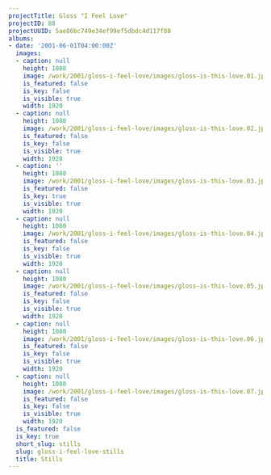 ```yaml
---
projectTitle: Gloss "I Feel Love"
projectID: 88
projectUUID: 5ae86bc749e34ef99ef5dbdc4d117f88
albums:
- date: '2001-06-01T04:00:00Z'
  images:
  - caption: null
    height: 1080
    image: /work/2001/gloss-i-feel-love/images/gloss-is-this-love.01.jpg
    is_featured: false
    is_key: false
    is_visible: true
    width: 1920
  - caption: null
    height: 1080
    image: /work/2001/gloss-i-feel-love/images/gloss-is-this-love.02.jpg
    is_featured: false
    is_key: false
    is_visible: true
    width: 1920
  - caption: ''
    height: 1080
    image: /work/2001/gloss-i-feel-love/images/gloss-is-this-love.03.jpg
    is_featured: false
    is_key: true
    is_visible: true
    width: 1920
  - caption: null
    height: 1080
    image: /work/2001/gloss-i-feel-love/images/gloss-is-this-love.04.jpg
    is_featured: false
    is_key: false
    is_visible: true
    width: 1920
  - caption: null
    height: 1080
    image: /work/2001/gloss-i-feel-love/images/gloss-is-this-love.05.jpg
    is_featured: false
    is_key: false
    is_visible: true
    width: 1920
  - caption: null
    height: 1080
    image: /work/2001/gloss-i-feel-love/images/gloss-is-this-love.06.jpg
    is_featured: false
    is_key: false
    is_visible: true
    width: 1920
  - caption: null
    height: 1080
    image: /work/2001/gloss-i-feel-love/images/gloss-is-this-love.07.jpg
    is_featured: false
    is_key: false
    is_visible: true
    width: 1920
  is_featured: false
  is_key: true
  short_slug: stills
  slug: gloss-i-feel-love-stills
  title: Stills
---
```

